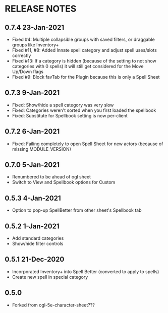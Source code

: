 # RELEASE NOTES

## 0.7.4 23-Jan-2021
- Fixed #4: Multiple collapsible groups with saved filters, or draggable groups like Inventory+
- Fixed #11, #8: Added Innate spell category and adjust spell uses/slots correctly
- Fixed #13: If a category is hidden (because of the setting to not show categories with 0 spells) it will still get considered for the Move Up/Down flags
- Fixed #9:  Block favTab for the Plugin because this is only a Spell Sheet
## 0.7.3 9-Jan-2021
- Fixed: Show/hide a spell category was very slow
- Fixed: Categories weren't sorted when you first loaded the spellbook
- Fixed: Substitute for Spellbook setting is now per-client
## 0.7.2 6-Jan-2021
- Fixed: Failing completely to open Spell Sheet for new actors (because of missing MODULE_VERSION)
## 0.7.0 5-Jan-2021
- Renumbered to be ahead of ogl sheet
- Switch to View and Spellbook options for Custom
## 0.5.3 4-Jan-2021
- Option to pop-up SpellBetter from other sheet's Spellbook tab
## 0.5.2 1-Jan-2021
- Add standard categories
- Show/hide filter controls
## 0.5.1 21-Dec-2020
- Incorporated Inventory+ into Spell Better (converted to apply to spells)
- Create new spell in special category
## 0.5.0 
- Forked from ogl-5e-character-sheet???

